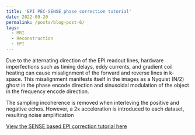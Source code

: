 ```yaml
---
title: 'EPI PEC-SENSE phase correction tutorial'
date: 2022-09-20
permalink: /posts/blog-post-6/
tags:
  - MRI
  - Reconstruction
  - EPI
---
```


Due to the alternating direction of the EPI readout lines, hardware imperfections such as timing delays, eddy currents, and gradient coil heating can cause misalignment of the forward and reverse lines in k-space. This misalignment manifests itself in the images as a Nyquist (N/2) ghost in the phase encode direction and sinusoidal modulation of the object in the frequency encode direction.

The sampling incoherence is removed when interleving the positive and negative echos. However, a 2x acceleration is introduced to each dataset, resulting noise amplification 

[View the SENSE based EPI correction tutorial here](notebooks/PEC-SENSE.html)
